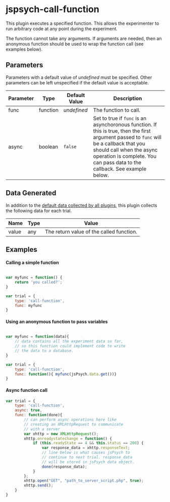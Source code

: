 # jspsych-call-function

This plugin executes a specified function. This allows the experimenter to run arbitrary code at any point during the experiment.

The function cannot take any arguments. If arguments are needed, then an anonymous function should be used to wrap the function call (see examples below).

## Parameters

Parameters with a default value of *undefined* must be specified. Other parameters can be left unspecified if the default value is acceptable.

Parameter | Type | Default Value | Description
----------|------|---------------|------------
func | function | *undefined* | The function to call.
async | boolean | `false` | Set to true if `func` is an asynchoronous function. If this is true, then the first argument passed to `func` will be a callback that you should call when the async operation is complete. You can pass data to the callback. See example below.


## Data Generated

In addition to the [default data collected by all plugins](overview#datacollectedbyplugins), this plugin collects the following data for each trial.

Name | Type | Value
-----|------|------
value | any | The return value of the called function.

## Examples

#### Calling a simple function

```javascript

var myfunc = function() {
	return 'you called?';
}

var trial = {
	type: 'call-function',
	func: myfunc
}
```

#### Using an anonymous function to pass variables

```javascript

var myfunc = function(data){
	// data contains all the experiment data so far,
	// so this function could implement code to write
	// the data to a database.
}

var trial = {
	type: 'call-function',
	func: function(){ myfunc(jsPsych.data.get())}
}
```

#### Async function call

```javascript
var trial = {
	type: 'call-function',
	async: true,
	func: function(done){
		// can perform async operations here like
		// creating an XMLHttpRequest to communicate
		// with a server
		var xhttp = new XMLHttpRequest();
		xhttp.onreadystatechange = function() {
			if (this.readyState == 4 && this.status == 200) {
				var response_data = xhttp.responseText;
				// line below is what causes jsPsych to 
				// continue to next trial. response_data
				// will be stored in jsPsych data object.
				done(response_data);
			}
		};
		xhttp.open("GET", "path_to_server_script.php", true);
		xhttp.send();
	}
}
```